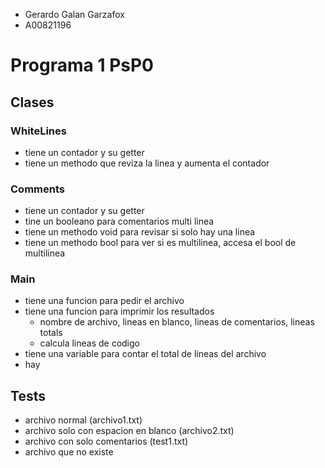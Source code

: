  
+ Gerardo Galan Garzafox
+ A00821196

# Programa 1 PsP0

## Clases

### WhiteLines
+ tiene un contador y su getter
+ tiene un methodo que reviza la linea y aumenta el contador


### Comments
+ tiene un contador y su getter 
+ tine un booleano para comentarios multi linea
+ tiene un methodo void para revisar si solo hay una linea
+ tiene un methodo bool para ver si es multilinea, accesa el bool de multilinea

### Main
+ tiene una funcion para pedir el archivo
+ tiene una funcion para imprimir los resultados
	+ nombre de archivo, lineas en blanco, lineas de comentarios, lineas totals
	+ calcula lineas de codigo
+ tiene una variable para contar el total de lineas del archivo
+ hay 


## Tests
+ archivo normal (archivo1.txt)
+ archivo solo con espacion en blanco (archivo2.txt)
+ archivo con solo comentarios (test1.txt)
+ archivo que no existe